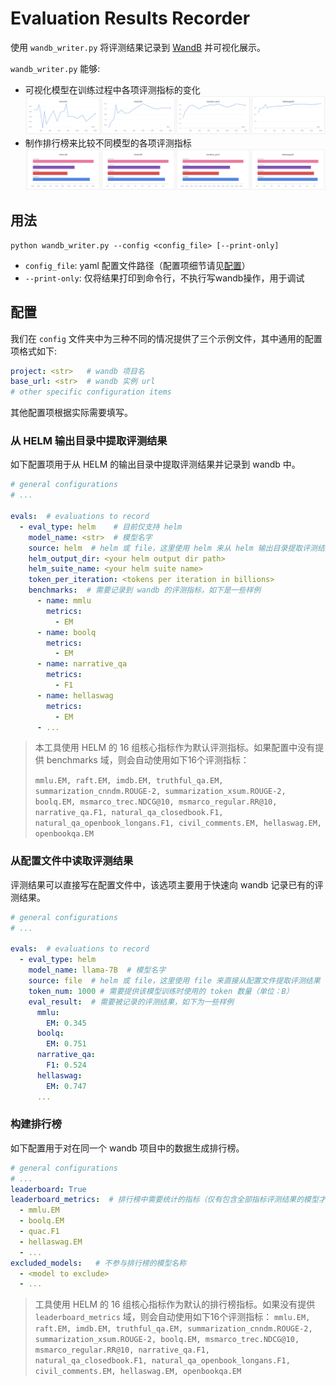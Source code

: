 # Evaluation Results Recorder

使用 `wandb_writer.py` 将评测结果记录到 [WandB](https://wandb.ai/) 并可视化展示。

`wandb_writer.py` 能够:

- 可视化模型在训练过程中各项评测指标的变化
![Metrics](../../../docs/imgs/eval-02.png "指标变化")
- 制作排行榜来比较不同模型的各项评测指标
![Leaderboard](../../../docs/imgs/eval-01.png "排行榜")

## 用法

```shell
python wandb_writer.py --config <config_file> [--print-only]
```

- `config_file`: yaml 配置文件路径（配置项细节请见[配置](#配置)）
- `--print-only`: 仅将结果打印到命令行，不执行写wandb操作，用于调试

## 配置

我们在 `config` 文件夹中为三种不同的情况提供了三个示例文件，其中通用的配置项格式如下:

```yaml
project: <str>   # wandb 项目名
base_url: <str>  # wandb 实例 url
# other specific configuration items
```

其他配置项根据实际需要填写。

### 从 HELM 输出目录中提取评测结果

如下配置项用于从 HELM 的输出目录中提取评测结果并记录到 wandb 中。

```yaml
# general configurations
# ...

evals:  # evaluations to record
  - eval_type: helm    # 目前仅支持 helm
    model_name: <str>  # 模型名字
    source: helm  # helm 或 file，这里使用 helm 来从 helm 输出目录提取评测结果
    helm_output_dir: <your helm output dir path>
    helm_suite_name: <your helm suite name>
    token_per_iteration: <tokens per iteration in billions>
    benchmarks:  # 需要记录到 wandb 的评测指标，如下是一些样例
      - name: mmlu
        metrics:
          - EM
      - name: boolq
        metrics:
          - EM
      - name: narrative_qa
        metrics:
          - F1
      - name: hellaswag
        metrics:
          - EM
      - ...
```

> 本工具使用 HELM 的 16 组核心指标作为默认评测指标。如果配置中没有提供 benchmarks 域，则会自动使用如下16个评测指标：
>
> `mmlu.EM, raft.EM, imdb.EM, truthful_qa.EM, summarization_cnndm.ROUGE-2, summarization_xsum.ROUGE-2, boolq.EM, msmarco_trec.NDCG@10, msmarco_regular.RR@10, narrative_qa.F1, natural_qa_closedbook.F1, natural_qa_openbook_longans.F1, civil_comments.EM, hellaswag.EM, openbookqa.EM`

### 从配置文件中读取评测结果

评测结果可以直接写在配置文件中，该选项主要用于快速向 wandb 记录已有的评测结果。

```yaml
# general configurations
# ...

evals:  # evaluations to record
  - eval_type: helm
    model_name: llama-7B  # 模型名字
    source: file  # helm 或 file，这里使用 file 来直接从配置文件提取评测结果
    token_num: 1000 # 需要提供该模型训练时使用的 token 数量（单位：B）
    eval_result:  # 需要被记录的评测结果，如下为一些样例
      mmlu:
        EM: 0.345
      boolq:
        EM: 0.751
      narrative_qa:
        F1: 0.524
      hellaswag:
        EM: 0.747
      ...
```

### 构建排行榜

如下配置用于对在同一个 wandb 项目中的数据生成排行榜。

```yaml
# general configurations
# ...
leaderboard: True
leaderboard_metrics:  # 排行榜中需要统计的指标（仅有包含全部指标评测结果的模型才会进入榜单）
  - mmlu.EM
  - boolq.EM
  - quac.F1
  - hellaswag.EM
  - ...
excluded_models:   # 不参与排行榜的模型名称
  - <model to exclude>
  - ...
```

> 工具使用 HELM 的 16 组核心指标作为默认的排行榜指标。如果没有提供 `leaderboard_metrics` 域，则会自动使用如下16个评测指标：
> `mmlu.EM, raft.EM, imdb.EM, truthful_qa.EM, summarization_cnndm.ROUGE-2, summarization_xsum.ROUGE-2, boolq.EM, msmarco_trec.NDCG@10, msmarco_regular.RR@10, narrative_qa.F1, natural_qa_closedbook.F1, natural_qa_openbook_longans.F1, civil_comments.EM, hellaswag.EM, openbookqa.EM`
